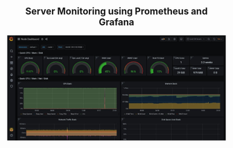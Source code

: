 <h2 align="center">Server Monitoring using Prometheus and Grafana</h2>
<div align="center">
  <img alt="screenshot" src="https://raw.githubusercontent.com/tarunrajput/Server-Monitoring-using-Prometheus-and-Grafana/main/Screenshots/dashboard.jpg" />
</div>